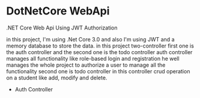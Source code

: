 # DotNetCore WebApi
.NET Core Web Api Using JWT Authorization

in this project, I'm using .Net Core 3.0 and also I'm using JWT and a memory database to store 
the data. in this project two-controller first one is the auth controller and the second one is the todo controller 
auth controller manages all functionality like role-based login and registration he well manages the whole project 
to authorize a user to manage all the functionality second one is todo controller in this controller crud operation 
on a student like add, modify and delete.

- Auth Controller 
